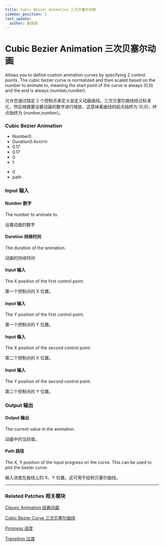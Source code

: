 ```yaml
---
title: Cubic Bezier Animation 三次贝塞尔动画
sidebar_position: 5
last_update:
  author: 蒯美政
---
```


# Cubic Bezier Animation 三次贝塞尔动画

Allows you to define custom animation curves by specifying 2 control points. The cubic bezier curve is normalized and then scaled based on the number to animate to, meaning the start point of the curve is always (0,0) and the end is always (number,number).

允许您通过指定 2 个控制点来定义自定义动画曲线。三次贝塞尔曲线经过标准化，然后根据要设置动画的数字进行缩放，这意味着曲线的起点始终为 (0,0)，终点始终为 (number,number)。

<div className="patch-container">
    <div className="patch processor">
        <h3>Cubic Bezier Animation</h3>
        <ul className="inputs">
            <li>Number<span>0</span></li>
            <li>Duration<span>0.4s</span><small>X<span>0</span>Y<span>0</span></small></li>
            <li><span>0.17</span></li>
            <li><span>0.17</span></li>
            <li><span>0</span></li>
            <li><span>1</span></li>
        </ul>
        <ul className="outputs">
            <li>0</li>
            <li>path</li>
        </ul>
    </div>
</div>

<div className="port-descriptions">
<div className="inputs">

### Input 输入

#### Number  数字

The number to animate to.

设置动画的数字

#### Duration 持续时间

The duration of the animation.

动画的持续时间

#### Input 输入

The X position of the first control point.

第一个控制点的 X 位置。

#### Input 输入

The Y position of the first control point.

第一个控制点的 Y 位置。

#### Input 输入

The X position of the second control point.

第二个控制点的 X 位置。

#### Input 输入

The Y position of the second control point.

第二个控制点的 Y 位置。

</div>
<div className="outputs">

### Output 输出

#### Output 输出

The current value in the animation.

动画中的当前值。

#### Path 路径

The X, Y position of the input progress on the curve. This can be used to plot the bezier curve.

输入进度在曲线上的 X、Y 位置。这可用于绘制贝塞尔曲线。

</div>
</div>

---

### Related Patches 相关模块

[Classic Animation 经典动画](./Classic%20Animation.md)

[Cubic Bezier Curve 三次贝塞尔曲线](./Cubic%20Bezier%20Curve.md)

[Progress 进度](./../Utility/Progress.md)

[Transition 过渡](./../Utility/Transition.md)


